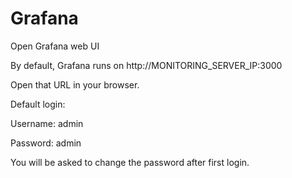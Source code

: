 # Grafana



Open Grafana web UI

By default, Grafana runs on http://MONITORING_SERVER_IP:3000

Open that URL in your browser.

Default login:

Username: admin

Password: admin

You will be asked to change the password after first login.
